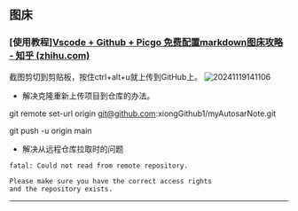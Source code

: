 <!--
 * @Author: qinXiong
 * @Date: 2024-11-18 14:45:53
 * @LastEditors: error: git config user.name & please set dead value or install git&&error: git config user.email & please set dead value or install git
 * @LastEditTime: 2024-11-21 16:22:24
 * @Description: 
-->


## 图床

### [使用教程][Vscode + Github + Picgo 免费配置markdown图床攻略 - 知乎 (zhihu.com)](https://zhuanlan.zhihu.com/p/532669042)

截图剪切到剪贴板，按住ctrl+alt+u就上传到GitHub上。
![20241119141106](https://cdn.jsdelivr.net/gh/xiongGithub1/picGoUpload/image/20241119141106.png)

- 解决克隆重新上传项目到仓库的办法。

git remote set-url origin git@github.com:xiongGithub1/myAutosarNote.git

git push -u origin main

- 解决从远程仓库拉取时的问题
```git@github.com: Permission denied (publickey).
fatal: Could not read from remote repository.

Please make sure you have the correct access rights
and the repository exists.
```
*** 

